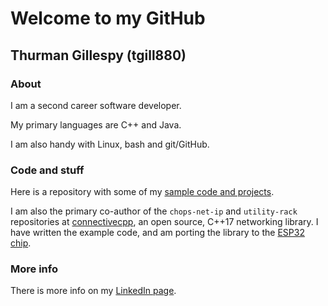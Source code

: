 # Welcome to my GitHub

## Thurman Gillespy (tgill880)

### About

I am a second career software developer.

My primary languages are C++ and Java.

I am also handy with Linux, bash and git/GitHub.

### Code and stuff

Here is a repository with some of my [sample code and projects](https://tgill880.github.io/sample-code).

I am also the primary co-author of the `chops-net-ip` and `utility-rack` repositories at [connectivecpp](https://github.com/connectivecpp), an open source, C++17 networking library. I have written the example code, and am porting the library to the [ESP32 chip](https://www.espressif.com/en/products/hardware/esp32/overview).

### More info

There is more info on my [LinkedIn page](https://linkedin.com/in/thurman-gillespy).
